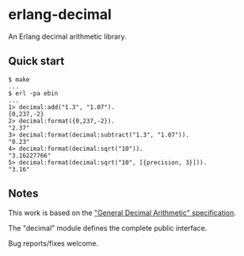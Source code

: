 erlang-decimal
==============


An Erlang decimal arithmetic library.


Quick start
-----------

    $ make
    ...
    $ erl -pa ebin
    ...
    1> decimal:add("1.3", "1.07").
    {0,237,-2}
    2> decimal:format({0,237,-2}).
    "2.37"
    3> decimal:format(decimal:subtract("1.3", "1.07")).
    "0.23"
    4> decimal:format(decimal:sqrt("10")).
    "3.16227766"
    5> decimal:format(decimal:sqrt("10", [{precision, 3}])).
    "3.16"


Notes
-----

This work is based on the ["General Decimal Arithmetic" specification](http://speleotrove.com/decimal/decarith.html).

The "decimal" module defines the complete public interface.

Bug reports/fixes welcome.
